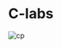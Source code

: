 # C-labs

![cp](https://www3.ntu.edu.sg/home/ehchua/programming/cpp/images/C_DevelopmentProcesses.png)
